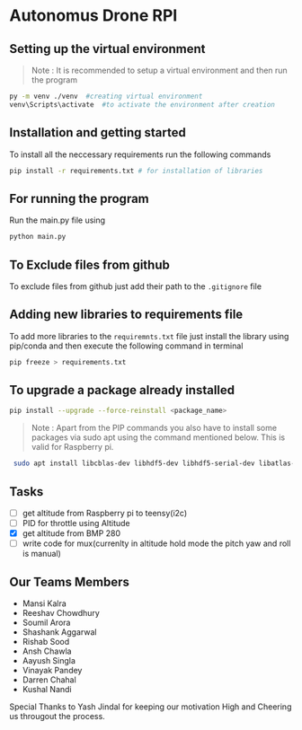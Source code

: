 # Autonomus Drone RPI

## Setting up the virtual environment

> Note : It is recommended to setup a virtual environment and then run the program
```bash
py -m venv ./venv  #creating virtual environment
venv\Scripts\activate  #to activate the environment after creation
```

## Installation and getting started

To install all the neccessary requirements run the following commands

```bash
pip install -r requirements.txt # for installation of libraries
```

## For running the program

Run the main.py file using

```bash
python main.py
```

## To Exclude files from github

To exclude files from github just add their path to the `.gitignore` file

## Adding new libraries to requirements file

To add more libraries to the `requiremnts.txt` file just install the library using pip/conda and then execute the following command in terminal

```bash
pip freeze > requirements.txt
```
## To upgrade a package already installed

```bash
pip install --upgrade --force-reinstall <package_name>
```

> Note : Apart from the PIP commands you also have to install some packages via sudo apt using the command mentioned below. This is valid for Raspberry pi.

```bash
 sudo apt install libcblas-dev libhdf5-dev libhdf5-serial-dev libatlas-base-dev libjasper-dev 
 ```

## Tasks

- [ ] get altitude from Raspberry pi to teensy(i2c)
- [ ] PID for throttle using Altitude
- [X] get altitude from BMP 280
- [ ] write code for mux(currenlty in altitude hold mode the pitch yaw and roll is manual)

## Our Teams Members

- Mansi Kalra
- Reeshav Chowdhury
- Soumil Arora
- Shashank Aggarwal
- Rishab Sood
- Ansh Chawla
- Aayush Singla
- Vinayak Pandey
- Darren Chahal
- Kushal Nandi

Special Thanks to Yash Jindal for keeping our motivation High and Cheering us througout the process.
